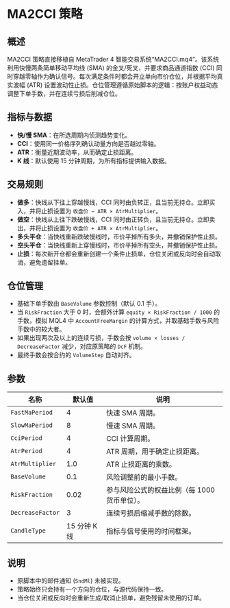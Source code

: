 # MA2CCI 策略

## 概述
MA2CCI 策略直接移植自 MetaTrader 4 智能交易系统“MA2CCI.mq4”。该系统利用快慢两条简单移动平均线 (SMA) 的金叉/死叉，并要求商品通道指数 (CCI) 同时穿越零轴作为确认信号。每次满足条件时都会开立单向市价仓位，并根据平均真实波幅 (ATR) 设置波动性止损。仓位管理遵循原始脚本的逻辑：按账户权益动态调整下单手数，并在连续亏损后削减仓位。

## 指标与数据
- **快/慢 SMA**：在所选周期内侦测趋势变化。
- **CCI**：使用同一价格序列确认动量方向是否越过零轴。
- **ATR**：衡量近期波动率，从而确定止损距离。
- **K 线**：默认使用 15 分钟周期，为所有指标提供输入数据。

## 交易规则
- **做多**：快线从下往上穿越慢线，CCI 同时由负转正，且当前无持仓。立即买入，并将止损设置为 `收盘价 − ATR × AtrMultiplier`。
- **做空**：快线从上往下跌破慢线，CCI 同时由正转负，且当前无持仓。立即卖出，并将止损设置为 `收盘价 + ATR × AtrMultiplier`。
- **多头平仓**：当快线重新跌破慢线时，市价平掉所有多头，并撤销保护性止损。
- **空头平仓**：当快线重新上穿慢线时，市价平掉所有空头，并撤销保护性止损。
- **止损**：每次新开仓都会重新创建一个条件止损单，仓位关闭或反向时会自动取消，避免遗留挂单。

## 仓位管理
- 基础下单手数由 `BaseVolume` 参数控制（默认 0.1 手）。
- 当 `RiskFraction` 大于 0 时，会额外计算 `equity × RiskFraction / 1000` 的手数，模拟 MQL4 中 `AccountFreeMargin` 的计算方式，并取基础手数与风险手数中的较大者。
- 如果出现两次及以上的连续亏损，手数会按 `volume × losses / DecreaseFactor` 减少，对应原策略的 `DcF` 机制。
- 最终手数会按合约的 `VolumeStep` 自动对齐。

## 参数
| 名称 | 默认值 | 说明 |
| --- | --- | --- |
| `FastMaPeriod` | 4 | 快速 SMA 周期。 |
| `SlowMaPeriod` | 8 | 慢速 SMA 周期。 |
| `CciPeriod` | 4 | CCI 计算周期。 |
| `AtrPeriod` | 4 | ATR 周期，用于确定止损距离。 |
| `AtrMultiplier` | 1.0 | ATR 止损距离的乘数。 |
| `BaseVolume` | 0.1 | 风险调整前的最小手数。 |
| `RiskFraction` | 0.02 | 参与风险公式的权益比例（每 1000 货币单位）。 |
| `DecreaseFactor` | 3 | 连续亏损后缩减手数的除数。 |
| `CandleType` | 15 分钟 K 线 | 指标与信号使用的时间框架。 |

## 说明
- 原脚本中的邮件通知 (`SndMl`) 未被实现。
- 策略始终只会持有一个方向的仓位，与源代码保持一致。
- 当仓位关闭或反向时会重新生成/取消止损单，避免残留未使用的订单。
